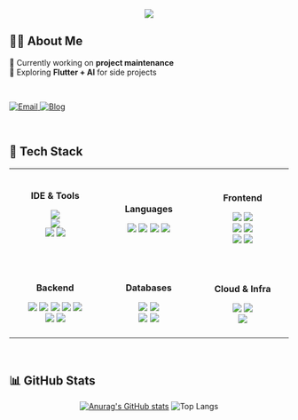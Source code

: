 <!-- 헤더 -->
<div align="center">

  <img src="https://readme-typing-svg.herokuapp.com?size=40&duration=3000&pause=1000&color=FF82AB&center=true&vCenter=true&width=700&height=80&lines=Welcome+to+bomi's+github!" />
<br>


</div>

## 👩‍💻 About Me
<div align="left">

🌱 Currently working on **project maintenance**  
🚀 Exploring **Flutter + AI** for side projects  

<br>

<p>
  <a href="mailto:lbm000314@gmail.com">
    <img alt="Email" src="https://img.shields.io/badge/Email-lbm000314%40gmail.com-FF82AB?logo=gmail&logoColor=white" />
  </a>
  <a href="https://uplifted.tistory.com/">
    <img alt="Blog" src="https://img.shields.io/badge/Blog-Tistory-BA55D3?logo=tistory&logoColor=white" />
  </a>
</p>


  
</div>
<br>

## 🧰 Tech Stack

<table align="center">
<tr>
<td align="center" width="200">
  <br>
  
**IDE & Tools**  

<img src="https://img.shields.io/badge/Android%20Studio-3DDC84?logo=androidstudio&logoColor=white" /><br>
<img src="https://img.shields.io/badge/IntelliJ%20IDEA-000000?logo=intellijidea&logoColor=white" /><br>
<img src="https://img.shields.io/badge/Eclipse-2C2255?logo=eclipseide&logoColor=white" />
<img src="https://img.shields.io/badge/VS%20Code-007ACC?logo=visualstudiocode&logoColor=white" /><br>
<br>
</td>

<td align="center" width="200">
  
**Languages**  

<img src="https://img.shields.io/badge/Java-ED8B00?logo=java&logoColor=white" />
<img src="https://img.shields.io/badge/JavaScript-F7DF1E?logo=javascript&logoColor=222" />
<img src="https://img.shields.io/badge/Python-3776AB?logo=python&logoColor=white" />
<img src="https://img.shields.io/badge/TypeScript-3178C6?logo=typescript&logoColor=white" />

</td>
<td align="center" width="200">
<br>
  
**Frontend**  

<img src="https://img.shields.io/badge/React-61DAFB?logo=react&logoColor=222" />
<img src="https://img.shields.io/badge/Angular-DD0031?logo=angular&logoColor=white" /><br>
<img src="https://img.shields.io/badge/Flutter-02569B?logo=flutter&logoColor=white" />
<img src="https://img.shields.io/badge/HTML5-E34F26?logo=html5&logoColor=white" /><br>
<img src="https://img.shields.io/badge/CSS3-1572B6?logo=css3&logoColor=white" />
<img src="https://img.shields.io/badge/Tailwind%20CSS-06B6D4?logo=tailwindcss&logoColor=white" />
<br>
<br>
</td>
</tr>
<tr>
<td align="center">
<br>
  
**Backend**  

<img src="https://img.shields.io/badge/Spring%20Boot-6DB33F?logo=springboot&logoColor=white" />
<img src="https://img.shields.io/badge/REST%20API-005571?logo=fastapi&logoColor=white" />
<img src="https://img.shields.io/badge/WebSocket-010101?logo=socket.io&logoColor=white" />
<img src="https://img.shields.io/badge/JWT-000000?logo=jsonwebtokens&logoColor=white" />
<img src="https://img.shields.io/badge/Redis-DC382D?logo=redis&logoColor=white" /><br>
<img src="https://img.shields.io/badge/Docker-2496ED?logo=docker&logoColor=white" />
<img src="https://img.shields.io/badge/Firebase-FFCA28?logo=firebase&logoColor=black" />

<br>
<br>

</td>
<td align="center">
  
**Databases**  

<img src="https://img.shields.io/badge/MariaDB-003545?logo=mariadb&logoColor=white" />
<img src="https://img.shields.io/badge/IBM%20DB2-0530AD?logo=ibm&logoColor=white" /><br>
<img src="https://img.shields.io/badge/MongoDB-47A248?logo=mongodb&logoColor=white" />
<img src="https://img.shields.io/badge/PostgreSQL-4169E1?logo=postgresql&logoColor=white" />

</td>
<td align="center">

**Cloud & Infra**  

<img src="https://img.shields.io/badge/AWS%20S3-569A31?logo=amazons3&logoColor=white" />
<img src="https://img.shields.io/badge/GitHub%20Actions-2088FF?logo=githubactions&logoColor=white" /><br>
<img src="https://img.shields.io/badge/CI%2FCD-000000?logo=git&logoColor=white" />

</td>
</tr>
</table>

<br>

## 📊 GitHub Stats
<div align="center">
  
  [![Anurag's GitHub stats](https://github-readme-stats.vercel.app/api?username=happygirlll&show_icons=true&theme=synthwave)](https://github.com/anuraghazra/github-readme-stats)
  ![Top Langs](https://github-readme-stats.vercel.app/api/top-langs/?username=happygirlll&layout=compact&theme=synthwave)
  
</div>
